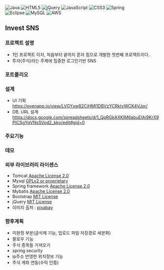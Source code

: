 ![Java](https://img.shields.io/badge/java-%23ED8B00.svg?style=for-the-badge&logo=java&logoColor=white)
![HTML5](https://img.shields.io/badge/html5-%23E34F26.svg?style=for-the-badge&logo=html5&logoColor=white)
![jQuery](https://img.shields.io/badge/jquery-%230769AD.svg?style=for-the-badge&logo=jquery&logoColor=white)
![JavaScript](https://img.shields.io/badge/javascript-%23323330.svg?style=for-the-badge&logo=javascript&logoColor=%23F7DF1E)
![CSS3](https://img.shields.io/badge/css3-%231572B6.svg?style=for-the-badge&logo=css3&logoColor=white)
![Spring](https://img.shields.io/badge/spring-%236DB33F.svg?style=for-the-badge&logo=spring&logoColor=white)  
![Eclipse](https://img.shields.io/badge/Eclipse-FE7A16.svg?style=for-the-badge&logo=Eclipse&logoColor=white)
![MySQL](https://img.shields.io/badge/mysql-%2300f.svg?style=for-the-badge&logo=mysql&logoColor=white)
![AWS](https://img.shields.io/badge/AWS-%23FF9900.svg?style=for-the-badge&logo=amazon-aws&logoColor=white)

## Invest SNS
### 프로젝트 설명
* 1인 프로젝트 이자, 처음부터 끝까지 혼자 힘으로 개발한 첫번째 프로젝트이다.
* 투자(주식)라는 주제에 집중한 로그인기반 SNS
### 포트폴리오
### 설계
* UI 기획   
https://ovenapp.io/view/LVGYxw82CiHMl1DBVzYCRktvWCK4VJor/
* DB, URL 설계   
https://docs.google.com/spreadsheets/d/1_QpRGkAXKIM6abuEIAi9KrX9PICSgYqVNsSVod2_kko/edit#gid=0
### 주요기능
### 데모
### 외부 라이브러리 라이센스
* Tomcat [Apache License 2.0](https://www.apache.org/licenses/LICENSE-2.0) 
* Mysql [GPLv2 or proprietary](https://www.gnu.org/licenses/gpl-3.0.html)
* Spring framework [Apache License 2.0](https://www.apache.org/licenses/LICENSE-2.0)  
* Mybatis [Apache License 2.0](https://www.apache.org/licenses/LICENSE-2.0)
* Bootstrap [MIT License](https://opensource.org/licenses/MIT)
* jQuery [MIT License](https://opensource.org/licenses/MIT)
* 이미지 출처 : [pixabay](https://pixabay.com/ko/)
### 향후계획
* 미완정 부분(글삭제 기능, 업로드 파일 저장경로 세분화)
* 팔로우 기능
* 주식 종목들 가져오기
* spring security
* ip주소 반영한 위치정보 기능
* 주식 계좌 연동(수익 인증)
